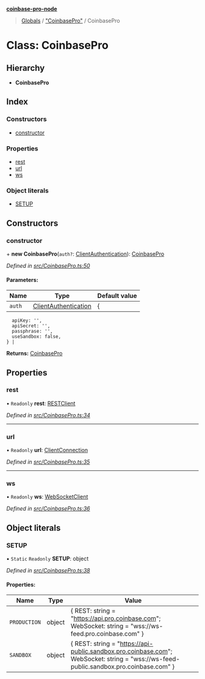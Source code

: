 **[coinbase-pro-node](../README.md)**

> [Globals](../globals.md) / ["CoinbasePro"](../modules/_coinbasepro_.md) / CoinbasePro

# Class: CoinbasePro

## Hierarchy

- **CoinbasePro**

## Index

### Constructors

- [constructor](_coinbasepro_.coinbasepro.md#constructor)

### Properties

- [rest](_coinbasepro_.coinbasepro.md#rest)
- [url](_coinbasepro_.coinbasepro.md#url)
- [ws](_coinbasepro_.coinbasepro.md#ws)

### Object literals

- [SETUP](_coinbasepro_.coinbasepro.md#setup)

## Constructors

### constructor

\+ **new CoinbasePro**(`auth?`: [ClientAuthentication](../modules/_coinbasepro_.md#clientauthentication)): [CoinbasePro](_coinbasepro_.coinbasepro.md)

_Defined in [src/CoinbasePro.ts:50](https://github.com/bennycode/coinbase-pro-node/blob/a3ed45b/src/CoinbasePro.ts#L50)_

#### Parameters:

| Name   | Type                                                                     | Default value |
| ------ | ------------------------------------------------------------------------ | ------------- |
| `auth` | [ClientAuthentication](../modules/_coinbasepro_.md#clientauthentication) | {             |

      apiKey: '',
      apiSecret: '',
      passphrase: '',
      useSandbox: false,
    } |

**Returns:** [CoinbasePro](_coinbasepro_.coinbasepro.md)

## Properties

### rest

• `Readonly` **rest**: [RESTClient](_client_restclient_.restclient.md)

_Defined in [src/CoinbasePro.ts:34](https://github.com/bennycode/coinbase-pro-node/blob/a3ed45b/src/CoinbasePro.ts#L34)_

---

### url

• `Readonly` **url**: [ClientConnection](../interfaces/_coinbasepro_.clientconnection.md)

_Defined in [src/CoinbasePro.ts:35](https://github.com/bennycode/coinbase-pro-node/blob/a3ed45b/src/CoinbasePro.ts#L35)_

---

### ws

• `Readonly` **ws**: [WebSocketClient](_client_websocketclient_.websocketclient.md)

_Defined in [src/CoinbasePro.ts:36](https://github.com/bennycode/coinbase-pro-node/blob/a3ed45b/src/CoinbasePro.ts#L36)_

## Object literals

### SETUP

▪ `Static` `Readonly` **SETUP**: object

_Defined in [src/CoinbasePro.ts:38](https://github.com/bennycode/coinbase-pro-node/blob/a3ed45b/src/CoinbasePro.ts#L38)_

#### Properties:

| Name | Type | Value |
| --- | --- | --- |
| `PRODUCTION` | object | { REST: string = "https://api.pro.coinbase.com"; WebSocket: string = "wss://ws-feed.pro.coinbase.com" } |
| `SANDBOX` | object | { REST: string = "https://api-public.sandbox.pro.coinbase.com"; WebSocket: string = "wss://ws-feed-public.sandbox.pro.coinbase.com" } |

